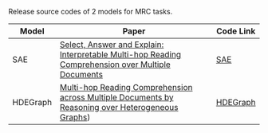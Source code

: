 Release source codes of 2 models for MRC tasks.

| Model    | Paper                                                        | Code Link                                                    |
| -------- | ------------------------------------------------------------ | ------------------------------------------------------------ |
| SAE      | [Select, Answer and Explain: Interpretable Multi-hop Reading Comprehension over Multiple Documents](https://arxiv.org/abs/1911.00484) | [SAE](https://github.com/JD-AI-Research-Silicon-Valley/SAE)  |
| HDEGraph | [Multi-hop Reading Comprehension across Multiple Documents by Reasoning over Heterogeneous Graphs](https://www.aclweb.org/anthology/P19-1260/)) | [HDEGraph](https://github.com/JD-AI-Research-Silicon-Valley/HDEGraph) |


